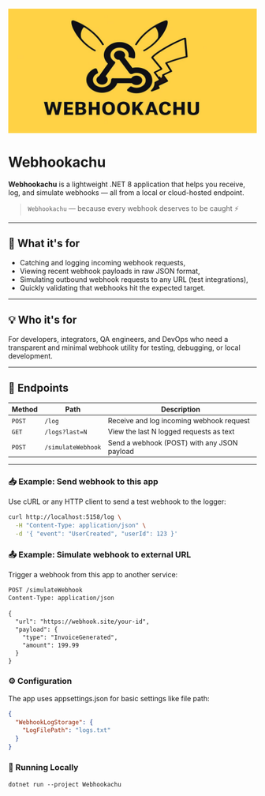 ![Webhookachu logo](./webhookachu-icon.jpg)

# Webhookachu

**Webhookachu** is a lightweight .NET 8 application that helps you receive, log, and simulate webhooks — all from a local or cloud-hosted endpoint.

> `Webhookachu` — because every webhook deserves to be caught ⚡

---

## 🎯 What it's for

- Catching and logging incoming webhook requests,
- Viewing recent webhook payloads in raw JSON format,
- Simulating outbound webhook requests to any URL (test integrations),
- Quickly validating that webhooks hit the expected target.

---

## 💡 Who it's for

For developers, integrators, QA engineers, and DevOps who need a transparent and minimal webhook utility for testing, debugging, or local development.

---

## 🚀 Endpoints

| Method | Path              | Description                                  |
|--------|-------------------|----------------------------------------------|
| `POST` | `/log`            | Receive and log incoming webhook request     |
| `GET`  | `/logs?last=N`    | View the last N logged requests as text      |
| `POST` | `/simulateWebhook`| Send a webhook (POST) with any JSON payload  |

---

### 📥 Example: Send webhook to this app

Use cURL or any HTTP client to send a test webhook to the logger:

```bash
curl http://localhost:5158/log \
  -H "Content-Type: application/json" \
  -d '{ "event": "UserCreated", "userId": 123 }'
```

### 📤 Example: Simulate webhook to external URL

Trigger a webhook from this app to another service: 
```
POST /simulateWebhook
Content-Type: application/json

{
  "url": "https://webhook.site/your-id",
  "payload": {
    "type": "InvoiceGenerated",
    "amount": 199.99
  }
}
```

### ⚙️ Configuration
The app uses appsettings.json for basic settings like file path:

```json
{
  "WebhookLogStorage": {
    "LogFilePath": "logs.txt"
  }
}
```

### 🧪 Running Locally
```
dotnet run --project Webhookachu
```